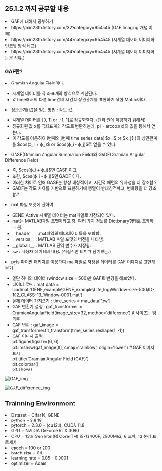 ## 25.1.2 까지 공부할 내용
<li> GAF에 대해서 공부하기 </li>
<li> https://min23th.tistory.com/32?category=954545 (GAF Imaging 개념 이해) </li>
<li> https://min23th.tistory.com/44?category=954545 (시계열 데이터 이미지화 인코딩 방식 비교) </li>
<li> https://min23th.tistory.com/34?category=954545 (시계열 데이터 이미지화 논문 리뷰.) </li>


### GAF란?
<li> Gramian Angular Field이다. </li>
<ul>
<li> 시계열 데이터를 극 좌표계의 방식으로 계산된다. </li>
<li> 각 time에서의 다른 time간의 시간적 상관관계를 표현하기 위한 Matrix이다. </li>
</ul>
<li> 상관관계(값)을 얻는 방법 : 각도 값. </li>
<ul>
<li> 시계열 데이터를 [0, 1] or [-1, 1]로 정규화한다. (단위 원에 매핑하기 위해서) </li>
<li> 정규화된 값 x를 극좌표계의 각도로 변환하는데, pi = arccos(x)의 값을 통해서 얻는다. </li>
<li> 이 각도를 이용하여 i번째와 j번째 time series data( $x_i$ or $x_j$ )의 상관관계를 $cos(ϕ_i + ϕ_j)$ or $cos(ϕ_i - ϕ_j)$로 얻을 수 있다. </li>
</ul>
<li> GASF(Gramian Angular Summation Field)와 GADF(Gramian Angular Difference Field) </li>
<ul>
<li> 즉, $cos(ϕ_i + ϕ_j)$면 GASF 이고, </li>
<li> 또한, $cos(ϕ_i - ϕ_j)$면 GADF 이다. </li>
<li> 이러한 차이로 인해 GASF는 항상 대칭적이고, 시간적 패턴의 유사성을 더 강조함.? </li>
<li> GADF는 각도 차이를 기반으로 표현하기에 행렬이 반대칭적이고, 변화량을 더 강조함.? </li>
</ul>
<li> mat 파일 포멧에 관하여 </li>
<ul>
<li> GENE_Active 시계열 데이터는 mat파일로 저장되어 있다. </li>
<li> mat는 MATLAB파일 포멧이라고 함. 여러 가지 정보를 Dictionary형태로 포함하나 봄. </li>
<li> __header__ : .mat파일의 메타데이터들을 포함함. </li>
<li> __version__ : MATLAB 파일 포맷의 버전을 나타냄. </li>
<li> __globals__ : MATLAB 전역 변수가 저장됨. </li>
<li> xw : 사용자 데이터의 내용. (직접적인 의미가 담겨있는.) </li>
</ul>
<li> pyts 파이썬 패키지를 이용하여 mat파일로 저장된 데이터를 GAF 이미지로 표현해보기 </li>
<ul>
<li> 일단 하나의 데이터 (window size = 500)만 GAF로 변경을 해보았다. </li>
<li> 데이터 로드 : mat_data = loadmat('GENE_example\GENE_example\Life_log\Window-size-500\ID-102_CLASS-13_Window-0001.mat') </li>
<li> 실제 데이터 가져오기 : time_series = mat_data['xw'] </li>
<li> GAF 변환기 설정 : gaf_transformer = GramianAngularField(image_size=32, method='difference') # 사이즈는 임의로 </li>
<li> GAF 변환 : gaf_image = gaf_transformer.fit_transform(time_series.reshape(1, -1)) </li>
<li> GAF 이미지 출력 : <br>
plt.figure(figsize=(6, 6))<br>
plt.imshow(gaf_image[0], cmap='rainbow', origin='lower')  # GAF 이미지 표시<br>
plt.title('Gramian Angular Field (GAF)')<br>
plt.colorbar()<br>
plt.show() </li>
</ul>

![GAF_img](https://github.com/wjdwocks/ML-DNN/raw/main/markdown/25.1.2/GAF_img.png)

![GAF_difference_img](https://github.com/wjdwocks/ML-DNN/raw/main/markdown/25.1.2/GAF_difference_img.png)


## Trainning Environment
<li> Dataset = Cifar10, GENE </li>
<li> python = 3.8.18 </li>
<li> pytorch = 2.3.0 + (cu12.1), CUDA 11.8 </li>
<li> GPU = NVIDIA GeForce RTX 3080 </li>
<li> CPU = 12th Gen Intel(R) Core(TM) i5-12400F, 2500Mhz, 6 코어, 12 논리 프로세서 </li>
<li> epoch = 100 or 200 </li>
<li> batch size = 64 </li>
<li> learning rate = 0.05 - 0.0001 </li>
<li> optimizer = Adam </li>